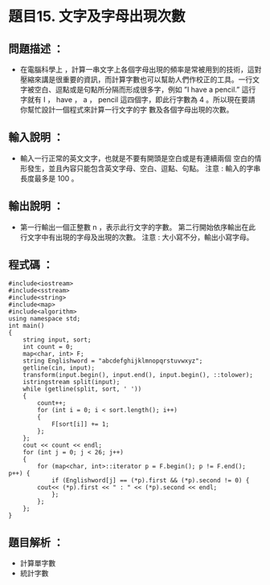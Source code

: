 # 題目15. 文字及字母出現次數

## 問題描述 ：

* 在電腦科學上 ，計算一串文字上各個字母出現的頻率是常被用到的技術，這對壓縮來講是很重要的資訊，而計算字數也可以幫助人們作校正的工具。一行文字被空白、逗點或是句點所分隔而形成很多字，例如 ”I have a pencil.” 這行字就有 I ， have ， a ， pencil 這四個字，即此行字數為 4 。所以現在要請你幫忙設計一個程式來計算一行文字的字 數及各個字母出現的次數。

## 輸入說明 ：

* 輸入一行正常的英文文字，也就是不要有開頭是空白或是有連續兩個 空白的情形發生，並且內容只能包含英文字母、空白、逗點、句點。 注意 : 輸入的字串長度最多是 100 。
## 輸出說明 ：

* 第一行輸出一個正整數 n ，表示此行文字的字數。 第二行開始依序輸出在此行文字中有出現的字母及出現的次數。 注意 : 大小寫不分，輸出小寫字母。

## 程式碼 ：

    #include<iostream>  
    #include<sstream>  
    #include<string>  
    #include<map>  
    #include<algorithm>  
    using namespace std;  
    int main()  
    {  
        string input, sort;  
        int count = 0;  
        map<char, int> F;  
        string Englishword = "abcdefghijklmnopqrstuvwxyz";  
        getline(cin, input);  
        transform(input.begin(), input.end(), input.begin(), ::tolower);
        istringstream split(input);        
        while (getline(split, sort, ' ')) 
	    {     
            count++;
            for (int i = 0; i < sort.length(); i++)  
            {  
                F[sort[i]] += 1;  
            };  
        };  
        cout << count << endl;
        for (int j = 0; j < 26; j++)  
        {  
            for (map<char, int>::iterator p = F.begin(); p != F.end(); p++) {  
               	if (Englishword[j] == (*p).first && (*p).second != 0) {  
			cout<< (*p).first << " : " << (*p).second << endl;  
                };  
            };  
        };  
    }  


## 題目解析 ：  
* 計算單字數  
* 統計字數
